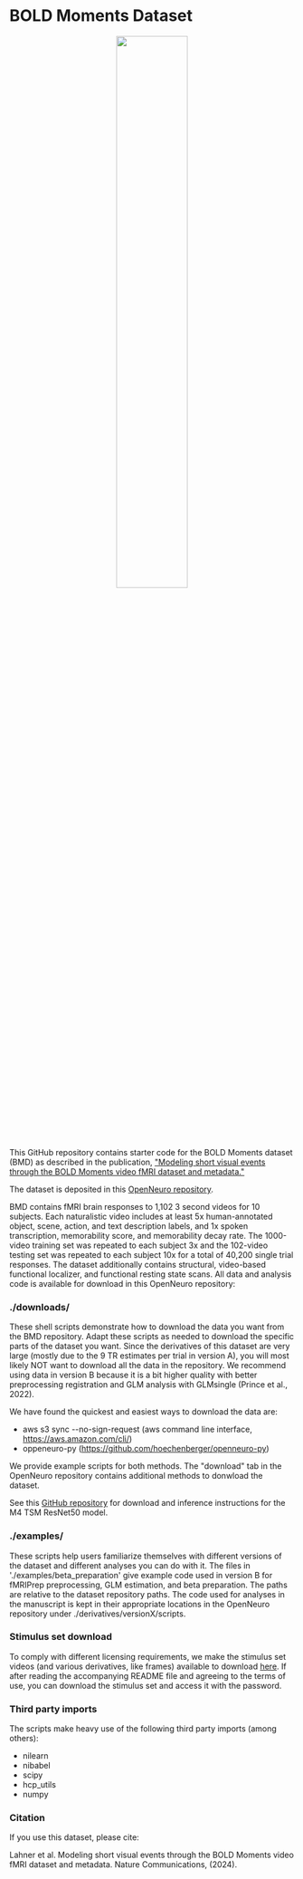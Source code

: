 # BOLD Moments Dataset
<p align="center">
    <img src="images/BOLDMoments_mosaic.gif" width="50%" height="auto">
</p>

This GitHub repository contains starter code for the BOLD Moments dataset (BMD) as described in
the publication, ["Modeling short visual events through the BOLD Moments video fMRI dataset and metadata."](https://www.biorxiv.org/content/10.1101/2023.03.12.530887v2)

The dataset is deposited in this [OpenNeuro repository](todo).
    
BMD contains fMRI brain responses to 1,102 3 second videos for 10 subjects. Each naturalistic video
includes at least 5x human-annotated object, scene, action, and text description labels, and 
1x spoken transcription, memorability score, and memorability decay rate. The 1000-video training
set was repeated to each subject 3x and the 102-video testing set was repeated to each subject
10x for a total of 40,200 single trial responses. The dataset additionally contains structural, 
video-based functional localizer, and functional resting state scans. All data and analysis code
is available for download in this OpenNeuro repository:

### ./downloads/
These shell scripts demonstrate how to download the data you want from the BMD repository. Adapt these scripts as needed to download the
specific parts of the dataset you want.
Since the derivatives of this dataset are very large (mostly due to the 9 TR estimates per trial in version A),
you will most likely NOT want to download all the data in the repository. We recommend using data in version B because it is a bit higher quality with better preprocessing
registration and GLM analysis with GLMsingle (Prince et al., 2022).

We have found the quickest and easiest ways to download the data are:
 - aws s3 sync --no-sign-request (aws command line interface, https://aws.amazon.com/cli/)
 - oppeneuro-py (https://github.com/hoechenberger/openneuro-py)

We provide example scripts for both methods. The "download" tab in the OpenNeuro repository contains additional methods to donwload the dataset.

See this [GitHub repository](https://github.com/pbw-Berwin/M4-pretrained) for download and inference instructions for the M4 TSM ResNet50 model.

### ./examples/
These scripts help users familiarize themselves with different versions of the dataset and different analyses
you can do with it. The files in './examples/beta_preparation' give example code used in version B for fMRIPrep preprocessing, GLM estimation, and beta preparation. The paths are relative to the dataset repository paths. The code used for analyses in 
the manuscript is kept in their appropriate locations in the OpenNeuro repository under ./derivatives/versionX/scripts. 

### Stimulus set download
To comply with different licensing requirements, we make the stimulus set videos (and various derivatives, like frames) available to download [here](https://boldmomentsdataset.csail.mit.edu/stimulus_set). If after reading the accompanying README file and agreeing to the terms of use, you can download the stimulus set and access it with the password.

### Third party imports
The scripts make heavy use of the following third party imports (among others):
- nilearn
- nibabel
- scipy
- hcp_utils
- numpy

### Citation
If you use this dataset, please cite:

Lahner et al. Modeling short visual events through the BOLD Moments video fMRI dataset and metadata. Nature Communications, (2024).
